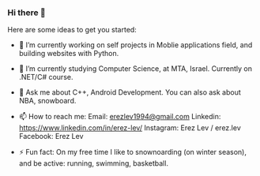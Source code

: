 ### Hi there 👋

Here are some ideas to get you started:

- 🔭 I’m currently working on self projects in Moblie applications field, and building websites with Python.

- 🌱 I’m currently studying Computer Science, at MTA, Israel. Currently on .NET/C# course.

- 💬 Ask me about C++, Android Development. You can also ask about NBA, snowboard.

- 📫 How to reach me:
      Email: erezlev1994@gmail.com
      Linkedin: https://www.linkedin.com/in/erez-lev/
      Instagram: Erez Lev / erez.lev
      Facebook: Erez Lev

- ⚡ Fun fact: On my free time I like to snownoarding (on winter season), and be active: running, swimming, basketball. 

